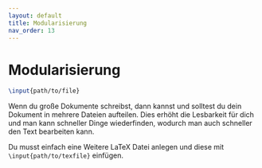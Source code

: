 ```yaml
---
layout: default
title: Modularisierung
nav_order: 13
---
```


# Modularisierung
```latex
\input{path/to/file}
```

Wenn du große Dokumente schreibst, dann kannst und solltest du dein Dokument in mehrere Dateien aufteilen.
Dies erhöht die Lesbarkeit für dich und man kann schneller Dinge wiederfinden, wodurch man auch schneller den Text bearbeiten kann.

Du musst einfach eine Weitere LaTeX Datei anlegen und diese mit `\input{path/to/texfile}` einfügen.
